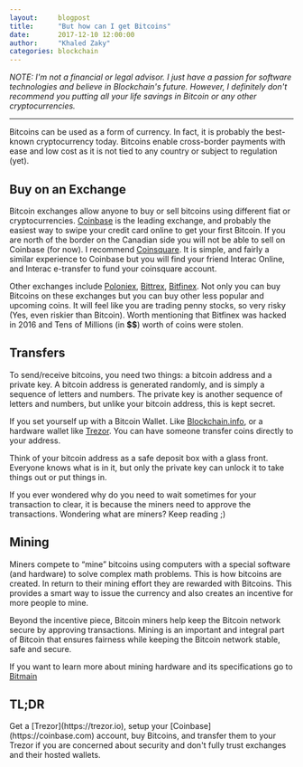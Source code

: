 ```yaml
---
layout:     blogpost
title:      "But how can I get Bitcoins"
date:       2017-12-10 12:00:00
author:     "Khaled Zaky"
categories: blockchain
---
```


*NOTE: I'm not a financial or legal advisor. I just have a passion for software technologies and believe in Blockchain's future. However, I definitely don't recommend you putting all your life savings in Bitcoin or any other cryptocurrencies.*

---

Bitcoins can be used as a form of currency. In fact, it is probably the best-known cryptocurrency today. Bitcoins enable cross-border payments with ease and low cost as it is not tied to any country or subject to regulation (yet).

## Buy on an Exchange
Bitcoin exchanges allow anyone to buy or sell bitcoins using different fiat or cryptocurrencies. [Coinbase](https://coinbase.com) is the leading exchange, and probably the easiest way to swipe your credit card online to get your first Bitcoin. If you are north of the border on the Canadian side you will not be able to sell on Coinbase (for now). I recommend [Coinsquare](https://coinsquare.io). It is simple, and fairly a similar experience to Coinbase but you will find your friend Interac Online, and Interac e-transfer to fund your coinsquare account.

Other exchanges include [Poloniex](http://poloniex.com), [Bittrex](https://Bittrex.com), [Bitfinex](https://www.bitfinex.com). Not only you can buy Bitcoins on these exchanges but you can buy other less popular and upcoming coins. It will feel like you are trading penny stocks, so very risky (Yes, even riskier than Bitcoin). Worth mentioning that Bitfinex was hacked in 2016 and Tens of Millions (in **$$**) worth of coins were stolen.


## Transfers
To send/receive bitcoins, you need two things: a bitcoin address and a private key. A bitcoin address is generated randomly, and is simply a sequence of letters and numbers. The private key is another sequence of letters and numbers, but unlike your bitcoin address, this is kept secret.

If you set yourself up with a Bitcoin Wallet. Like [Blockchain.info](https://blockchain.info), or a hardware wallet like [Trezor](https://trezor.io). You can have someone transfer coins directly to your address.

Think of your bitcoin address as a safe deposit box with a glass front. Everyone knows what is in it, but only the private key can unlock it to take things out or put things in.

If you ever wondered why do you need to wait sometimes for your transaction to clear, it is because the miners need to approve the transactions. Wondering what are miners? Keep reading ;)

## Mining
Miners compete to “mine” bitcoins using computers with a special software (and hardware) to solve complex math problems. This is how bitcoins are created. In return to their mining effort they are rewarded with Bitcoins. This provides a smart way to issue the currency and also creates an incentive for more people to mine.

Beyond the incentive piece, Bitcoin miners help keep the Bitcoin network secure by approving transactions. Mining is an important and integral part of Bitcoin that ensures fairness while keeping the Bitcoin network stable, safe and secure.

If you want to learn more about mining hardware and its specifications go to [Bitmain](https://www.bitmain.com) 

<h2 class="section-heading">TL;DR</h2>
Get a [Trezor](https://trezor.io), setup your [Coinbase](https://coinbase.com) account, buy Bitcoins, and transfer them to your Trezor if you are concerned about security and don't fully trust exchanges and their hosted wallets.

